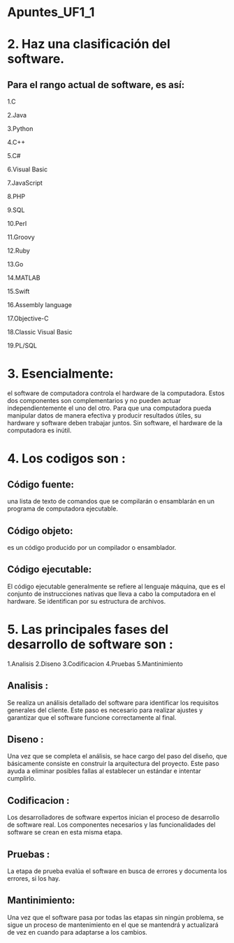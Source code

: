 # Apuntes_UF1_1



# 2. Haz una clasificación del software.

## Para el rango actual de software, es así:
1.C

2.Java

3.Python

4.C++

5.C#

6.Visual Basic

7.JavaScript

8.PHP

9.SQL

10.Perl

11.Groovy

12.Ruby

13.Go

14.MATLAB

15.Swift

16.Assembly language

17.Objective-C

18.Classic Visual Basic

19.PL/SQL

# 3. Esencialmente:

el software de computadora controla el hardware de la computadora. Estos dos componentes son complementarios y no pueden actuar independientemente el
uno del otro. Para que una computadora pueda manipular datos de manera efectiva y producir resultados útiles, su hardware y software deben trabajar juntos. Sin software, el hardware de la computadora es inútil.


# 4. Los codigos son :
## Código fuente:
una lista de texto de comandos que se compilarán o
ensamblarán en un programa de computadora ejecutable.
## Código objeto:
es un código producido por un compilador o ensamblador.
## Código ejecutable:
El código ejecutable generalmente se refiere al lenguaje
máquina, que es el conjunto de instrucciones nativas que lleva
a cabo la computadora en el hardware. Se identifican por su
estructura de archivos.


# 5. Las principales fases del desarrollo de software son :

1.Analisis
2.Diseno
3.Codificacion
4.Pruebas
5.Mantinimiento

## Analisis : 
Se realiza un análisis detallado del software para
identificar los requisitos generales del cliente. Este paso es
necesario para realizar ajustes y garantizar que el software
funcione correctamente al final.
## Diseno : 
Una vez que se completa el análisis, se hace cargo del
paso del diseño, que básicamente consiste en construir la
arquitectura del proyecto. Este paso ayuda a eliminar posibles
fallas al establecer un estándar e intentar cumplirlo.
## Codificacion :
Los desarrolladores de software expertos inician el
proceso de desarrollo de software real. Los componentes
necesarios y las funcionalidades del software se crean en esta
misma etapa.
## Pruebas :
La etapa de prueba evalúa el software en busca de
errores y documenta los errores, si los hay.
## Mantinimiento: 
Una vez que el software pasa por todas las
etapas sin ningún problema, se sigue un proceso de
mantenimiento en el que se mantendrá y actualizará de vez en
cuando para adaptarse a los cambios.
